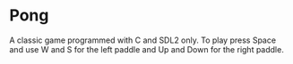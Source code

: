 # Pong
A classic game programmed with C and SDL2 only.
To play press Space and use W and S for the left paddle and Up and Down for the right paddle.

